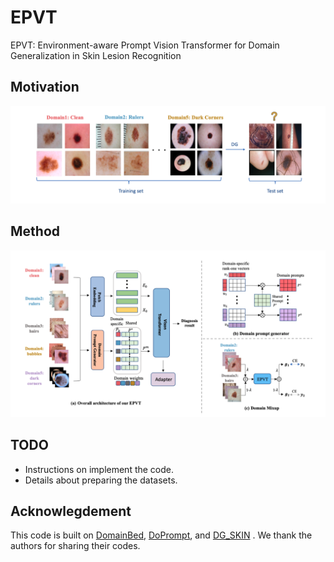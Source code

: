 # EPVT
EPVT: Environment-aware Prompt Vision Transformer for Domain Generalization in Skin Lesion Recognition
## Motivation
![alt text](image/motivation.png)
## Method
<img src="image/method.png" alt="My Image" width="1000">

## TODO

- Instructions on implement the code.
- Details about preparing the datasets.




## Acknowlegdement

This code is built on [DomainBed](https://github.com/facebookresearch/DomainBed), [DoPrompt](https://github.com/zhengzangw/DoPrompt), and [DG_SKIN](https://github.com/alceubissoto/artifact-generalization-skin) . We thank the authors for sharing their codes.
